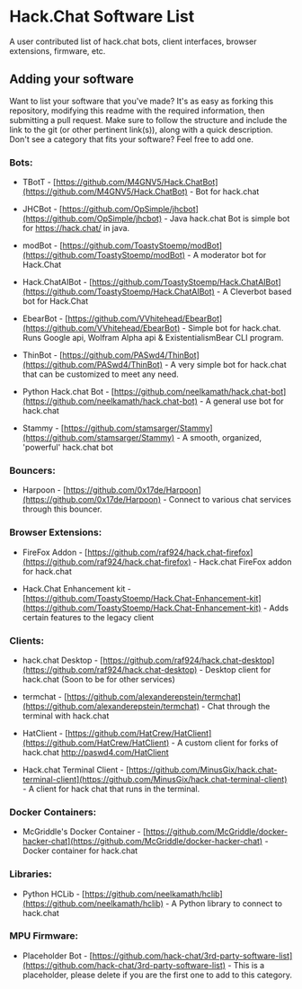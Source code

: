 # Hack.Chat Software List

A user contributed list of hack.chat bots, client interfaces, browser extensions, firmware, etc. 

## Adding your software

Want to list your software that you've made? It's as easy as forking this repository, modifying this readme with the required information, then submitting a pull request. Make sure to follow the structure and include the link to the git (or other pertinent link(s)), along with a quick description. Don't see a category that fits your software? Feel free to add one.

### Bots:

* TBotT - [https://github.com/M4GNV5/Hack.ChatBot](https://github.com/M4GNV5/Hack.ChatBot) - Bot for hack.chat

* JHCBot - [https://github.com/OpSimple/jhcbot](https://github.com/OpSimple/jhcbot) - Java hack.chat Bot is simple bot for https://hack.chat/ in java.

* modBot - [https://github.com/ToastyStoemp/modBot](https://github.com/ToastyStoemp/modBot) - A moderator bot for Hack.Chat

* Hack.ChatAIBot - [https://github.com/ToastyStoemp/Hack.ChatAIBot](https://github.com/ToastyStoemp/Hack.ChatAIBot) - A Cleverbot based bot for Hack.Chat

* EbearBot - [https://github.com/VVhitehead/EbearBot](https://github.com/VVhitehead/EbearBot) - Simple bot for hack.chat. Runs Google api, Wolfram Alpha api & ExistentialismBear CLI program.

* ThinBot - [https://github.com/PASwd4/ThinBot](https://github.com/PASwd4/ThinBot) - A very simple bot for hack.chat that can be customized to meet any need.

* Python Hack.chat Bot - [https://github.com/neelkamath/hack.chat-bot](https://github.com/neelkamath/hack.chat-bot) - A general use bot for hack.chat

* Stammy - [https://github.com/stamsarger/Stammy](https://github.com/stamsarger/Stammy) - A smooth, organized, 'powerful' hack.chat bot

### Bouncers:

* Harpoon - [https://github.com/0x17de/Harpoon](https://github.com/0x17de/Harpoon) - Connect to various chat services through this bouncer.

### Browser Extensions:

* FireFox Addon - [https://github.com/raf924/hack.chat-firefox](https://github.com/raf924/hack.chat-firefox) - Hack.chat FireFox addon for hack.chat

* Hack.Chat Enhancement kit - [https://github.com/ToastyStoemp/Hack.Chat-Enhancement-kit](https://github.com/ToastyStoemp/Hack.Chat-Enhancement-kit) - Adds certain features to the legacy client

### Clients:

* hack.chat Desktop - [https://github.com/raf924/hack.chat-desktop](https://github.com/raf924/hack.chat-desktop) - Desktop client for hack.chat (Soon to be for other services)

* termchat - [https://github.com/alexanderepstein/termchat](https://github.com/alexanderepstein/termchat) - Chat through the terminal with hack.chat

* HatClient - [https://github.com/HatCrew/HatClient](https://github.com/HatCrew/HatClient) - A custom client for forks of hack.chat http://paswd4.com/HatClient

* Hack.chat Terminal Client - [https://github.com/MinusGix/hack.chat-terminal-client](https://github.com/MinusGix/hack.chat-terminal-client) - A client for hack chat that runs in the terminal.

### Docker Containers:

* McGriddle's Docker Container - [https://github.com/McGriddle/docker-hacker-chat](https://github.com/McGriddle/docker-hacker-chat) - Docker container for hack.chat

### Libraries:

* Python HCLib - [https://github.com/neelkamath/hclib](https://github.com/neelkamath/hclib) - A Python library to connect to hack.chat

### MPU Firmware:

* Placeholder Bot - [https://github.com/hack-chat/3rd-party-software-list](https://github.com/hack-chat/3rd-party-software-list) - This is a placeholder, please delete if you are the first one to add to this category.
